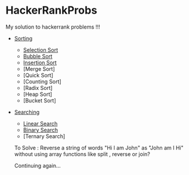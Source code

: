 # HackerRankProbs
My solution to hackerrank problems !!!


- [Sorting](https://github.com/AbhishekKumar4/HackerRankProbs/tree/master/sorting)
  - [Selection Sort](https://github.com/AbhishekKumar4/HackerRankProbs/blob/master/sorting/SelectionSort.java)
  - [Bubble Sort](https://github.com/AbhishekKumar4/HackerRankProbs/blob/master/sorting/BubbleSort.java)
  - [Insertion Sort](https://github.com/AbhishekKumar4/HackerRankProbs/blob/master/sorting/InsertionSort.java)
  - [Merge Sort]
  - [Quick Sort]
  - [Counting Sort]
  - [Radix Sort]
  - [Heap Sort]
  - [Bucket Sort]
  
- [Searching](https://github.com/AbhishekKumar4/HackerRankProbs/tree/master/searching)
  - [Linear Search](https://github.com/AbhishekKumar4/HackerRankProbs/blob/master/searching/linearsearch)
  - [Binary Search](https://github.com/AbhishekKumar4/HackerRankProbs/tree/master/searching/binarysearch)
  - [Ternary Search]
  
  
  
  To Solve : Reverse a string of words "Hi I am John" as "John am I Hi" without using array functions like split , reverse or join?
  
  Continuing again...
